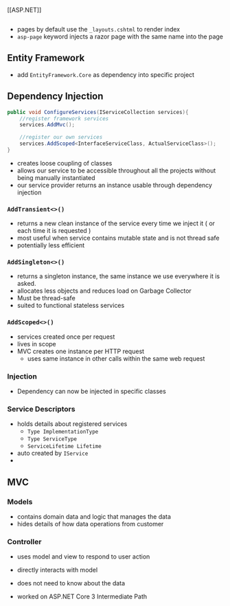 [[ASP.NET]]
```toc
```


- pages by default use the `_layouts.cshtml` to render index
- `asp-page` keyword injects a razor page with the same name into the page

## Entity Framework
- add `EntityFramework.Core` as dependency into specific project


## Dependency Injection
```C#
public void ConfigureServices(IServiceCollection services){
	//register framework services
	services.AddMvc();

	//register our own services
	services.AddScoped<InterfaceServiceClass, ActualServiceClass>();
} 
```
- creates loose coupling of classes
- allows our service to be accessible throughout all the projects without being manually instantiated
- our service provider returns an instance usable through dependency injection
### `AddTransient<>()`
- returns a new clean instance of the service every time we inject it ( or each time it is requested )
- most useful when service contains mutable state and is not thread safe
- potentially less efficient
### `AddSingleton<>()`
- returns a singleton instance, the same instance we use everywhere it is asked.
- allocates less objects and reduces load on Garbage Collector
- Must be thread-safe
- suited to functional stateless services
### `AddScoped<>()`
- services created once per request
- lives in scope
- MVC creates one instance per HTTP request
	- uses same instance in other calls within the same web request
### Injection
- Dependency can now be injected in specific classes

### Service Descriptors
- holds details about registered services
	- `Type ImplementationType`
	- `Type ServiceType`
	- `ServiceLifetime Lifetime`
- auto created by `IService`
- 
## MVC
### Models
- contains domain data and logic that manages the data
- hides details of how data operations from customer

### Controller
- uses model and view to respond to user action
- directly interacts with model
- does not need to know about the data

- worked on ASP.NET Core 3 Intermediate Path